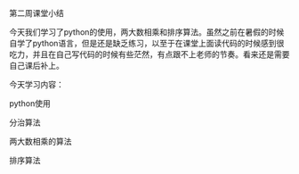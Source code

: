 第二周课堂小结

今天我们学习了python的使用，两大数相乘和排序算法。虽然之前在暑假的时候自学了python语言，但是还是缺乏练习，以至于在课堂上面读代码的时候感到很吃力，并且在自己写代码的时候有些茫然，有点跟不上老师的节奏。看来还是需要自己课后补上。

今天学习内容：

python使用

分治算法

两大数相乘的算法

排序算法